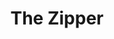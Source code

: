 ---
title: The Zipper
paper-url: https://www.st.cs.uni-saarland.de/edu/seminare/2005/advanced-fp/docs/huet-zipper.pdf
authors:
- Gérard Huet
type: paper
tags:
- zippers
doHaskell-type: functional pearl
dohaskell-year: 1997
---